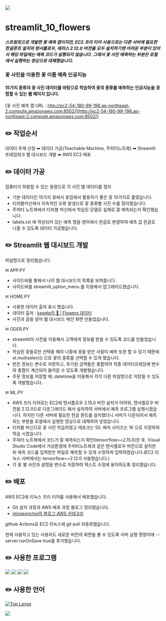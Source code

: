<img src="https://capsule-render.vercel.app/api?type=shark&color=f1c0c0&height=150&section=header" />

# streamlit_10_flowers
##### 스트림릿으로 개발한 꽃 예측 앱이지만, EC2 프리 티어 사용으로는 다른 서버에 필요한 한글폰트 설치와 탠서플로우, 테라스 2.12.0 버전을 모두 설치하기엔 어려운 부분이 있어서 해당 파일에는 예측 코드가 실행되지 않습니다. 그래서 꽃 사진 예측하는 부분은 로컬에서 실행하는 영상으로 대체했습니다.

### 꽃 사진을 이용한 꽃 이름 예측 인공지능

#### 15가지 종류의 꽃 사진 데이터를 바탕으로 학습하여 꽃의 종류를 예측하는 인공지능을 경험할 수 있는 웹 페이지 입니다.

[꽃 사진 예측 앱 URL : http://ec2-54-180-99-198.ap-northeast-2.compute.amazonaws.com:8502/](http://ec2-54-180-99-198.ap-northeast-2.compute.amazonaws.com:8502/)


✏️ 작업순서
-

데이터 주제 선정 ➡︎ 데이터 가공(Teachable Machine, 주피터노트북) 
➡︎ Streamlit 프레임워크 웹 대시보드 개발 ➡︎ AWS EC2 배포




✏️ 데이터 가공
-

컴퓨터가 허용할 수 있는 용량으로 각 사진 별 데이터를 정리
- 기본 데이터인 15가지 꽃에서 꽃집에서 활용하기 좋은 꽃 10가지로 줄였습니다.
- 티처블머신에서 지속적인 오류 발생으로 꽃 종류별 사진 수를 정리했습니다.
- 주피터 노트북에서 티처블 머신에서 학습된 모델로 실제로 잘 예측되는지 확인했습니다.
- labels.txt 에 작성되어 있는 예측 명을 영어에서 한글로 변경하여 예측 값 한글로 나올 수 있도록 데이터 가공했습니다.




✏️ Streamlit 웹 대시보드 개발
-

파일명으로 정리했습니다.

✉︎ APP.PY
- 사이드바를 통해서 나의 웹 대시보드의 목록을 보여줍니다.
- 사이드바를 streamlit_option_menu 를 이용해서 업그레이드했습니다.

✉︎ HOME.PY
- 사용한 데이터 출처 표시 했습니다.
- 데이터 출처 : [kaggle의 🌸 | Flowers 데이터](https://www.kaggle.com/datasets/l3llff/flowers)
- 사진과 글을 넣어 웹 대시보드 메인 화면 만들었습니다.

✉︎ ODER.PY
- streamlit의 사전을 이용해서 고객에게 정보를 받을 수 있도록 코드를 만들었습니다.
- 학습된 꽃들로만 선택을 해야 나중에 꽃을 받은 사람이 예측 또한 할 수 있기 때문에 st.multiselect() 으로 꽃의 종류를 선택할 수 있게 했습니다.
- 받은 정보는 변수로 저장하고, 추가된 금액들은 총합하여 최종 데이터프레임에 변수와 총합이 계산되어 들어갈 수 있도록 개발했습니다.
- 주문 정보를 저장할 때, datetime을 이용해서 각각 다른 파일명으로 저장될 수 있도록 개발했습니다.

✉︎ ML.PY
- AWS 프리 티어로는 EC2에 탠서플로우 2.15.0 버전 설치가 어려워, 탠서플로우 버전을 2.12.0으로 다운그레이드 해서 설치하여 서버에서 예측 프로그램 실행시켰습니다. 하지만 다른 서버에 필요한 한글 폰트를 설치했더니 서버가 다운되어서 예측되는 부분을 로컬에서 실행한 영상으로 대체하여 넣었습니다.
- 티처블 머신으로 꽃 사진 학습하였고 에포크는 50, 배치 사이즈는 16 으로 지정하여 학습 시켰습니다.
- 주피터 노트북에서 코드가 잘 예측되는지 확인(tensorflow==2.15.0)한 후, Visual Studio Code에서 가상환경에 주피터노트북과 같은 탠서플로우 버전으로 설치한 뒤 예측 코드를 입력받은 파일로 예측할 수 있게 수정하여 입력하였습니다.(EC2 리눅스 서버에서는 tensorflow==2.12.0 사용했습니다.)
- 각 꽃 별 사진과 설명을 변수로 저장하여 텍스트 수정에 용의하도록 정리했습니다.




✏️ 배포
-

AWS EC2에 리눅스 프리 티어를 사용해서 배포했습니다.
- Git 설치 과정과 AWS 배포 과정 블로그 정리했습니다.
- [minseonchoi의 블로그 AWS 카테고리](https://msdev-st.tistory.com/category/AWS)
  
github Actions로 EC2 리눅스에 git pull 자동화했습니다.

현재 사용하고 있는 사용자도 새로운 버전의 화면을 볼 수 있도록 서버 실행 명령어에 --server.runOnSave true를 추가했습니다.


✏️ 사용한 프로그램
-

<a href="https://jupyter.org/"><img src="https://img.shields.io/badge/jupyter-F37626?style=flat-square&logo=jupyter&logoColor=white"/></a>
<a href="https://streamlit.io/"><img src="https://img.shields.io/badge/streamlit-FF4B4B?style=flat-square&logo=streamlit&logoColor=white"/></a>
<a href="https://code.visualstudio.com/"><img src="https://img.shields.io/badge/visualstudiocode-007ACC?style=flat-square&logo=visualstudiocode&logoColor=white"/></a>
<a href="https://aws.amazon.com/ko/console/"><img src="https://img.shields.io/badge/amazonec2-FF9900?style=flat-square&logo=amazonec2&logoColor=000000"/></a>




✏️ 사용한 언어
-

[![Top Langs](https://github-readme-stats.vercel.app/api/top-langs/?username=minseonchoi&langs_count=8)](https://github.com/minseonchoi/github-readme-stats)


<img src="https://capsule-render.vercel.app/api?type=shark&color=f1c0c0&height=150&section=footer" />
